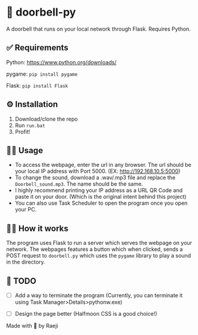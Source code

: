# 🔔 doorbell-py
A doorbell that runs on your local network through Flask. Requires Python.

## ✅ Requirements
Python: https://www.python.org/downloads/

pygame: ```pip install pygame```

Flask: ```pip install Flask```

## ⚙ Installation
1. Download/clone the repo
2. Run ```run.bat```
3. Profit!

## 👨‍🏫 Usage
* To access the webpage, enter the url in any browser. The url should be your local IP address with Port 5000. (EX: http://192.168.10.5:5000)
* To change the sound, download a .wav/.mp3 file and replace the `Doorbell_sound.mp3`. The name should be the same.
* I highly recommend printing your IP address as a URL QR Code and paste it on your door. (Which is the original intent behind this project)
* You can also use Task Scheduler to open the program once you open your PC.

## 🙋‍♂️ How it works
The program uses Flask to run a server which serves the webpage on your network. The webpages features a button which when clicked, sends a POST request to ```doorbell.py``` which uses the ```pygame``` library to play a sound in the directory.

## 🧯 TODO
- [ ] Add a way to terminate the program (Currently, you can terminate it using Task Manager>Details>pythonw.exe)

- [ ] Design the page better (Halfmoon CSS is a good choice!)

Made with 💖 by Raeji
